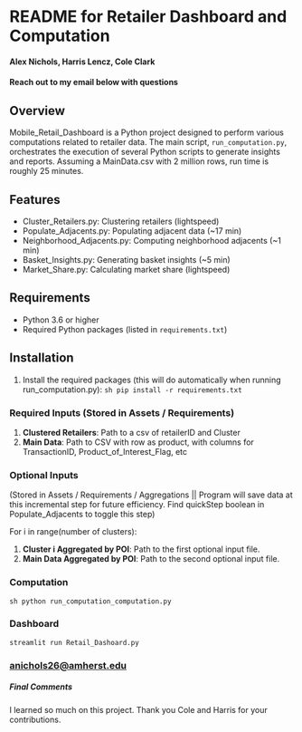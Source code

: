 # README for Retailer Dashboard and Computation
#### Alex Nichols, Harris Lencz, Cole Clark 
#### Reach out to my email below with questions


## Overview

Mobile_Retail_Dashboard is a Python project designed to perform various computations related to retailer data. The main script, `run_computation.py`, orchestrates the execution of several Python scripts to generate insights and reports.
Assuming a MainData.csv with 2 million rows, run time is roughly 25 minutes. 

## Features

- Cluster_Retailers.py: Clustering retailers (lightspeed)
- Populate_Adjacents.py: Populating adjacent data (~17 min)
- Neighborhood_Adjacents.py: Computing neighborhood adjacents (~1 min)
- Basket_Insights.py: Generating basket insights (~5 min)
- Market_Share.py: Calculating market share (lightspeed)

## Requirements

- Python 3.6 or higher
- Required Python packages (listed in `requirements.txt`)

## Installation

1. Install the required packages (this will do automatically when running run_computation.py):
    ```sh pip install -r requirements.txt ```

### Required Inputs (Stored in Assets / Requirements)

1. **Clustered Retailers**: Path to a csv of retailerID and Cluster
2. **Main Data**: Path to CSV with row as product, with columns for TransactionID, Product_of_Interest_Flag, etc

### Optional Inputs 
(Stored in Assets / Requirements / Aggregations  ||  Program will save data at this incremental step for future efficiency. Find quickStep boolean in Populate_Adjacents to toggle this step)

For i in range(number of clusters):
1. **Cluster i Aggregated by POI**: Path to the first optional input file.
2. **Main Data Aggregated by POI**: Path to the second optional input file.


### Computation

```sh python run_computation_computation.py ```

### Dashboard

```streamlit run Retail_Dashoard.py```


### anichols26@amherst.edu


##### Final Comments
I learned so much on this project. Thank you Cole and Harris for your contributions.
